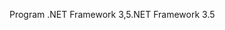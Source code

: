 <span data-ttu-id="4c78a-101">Program .NET Framework 3,5</span><span class="sxs-lookup"><span data-stu-id="4c78a-101">.NET Framework 3.5</span></span>